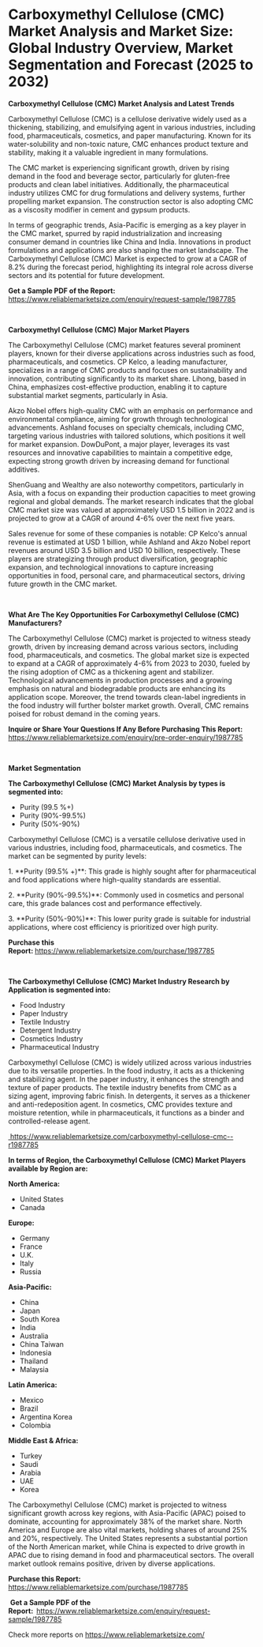 <p><h1>Carboxymethyl Cellulose (CMC) Market Analysis and Market Size: Global Industry Overview, Market Segmentation and Forecast (2025 to 2032)</h1></p><p><strong>Carboxymethyl Cellulose (CMC) Market Analysis and Latest Trends</strong></p>
<p><p>Carboxymethyl Cellulose (CMC) is a cellulose derivative widely used as a thickening, stabilizing, and emulsifying agent in various industries, including food, pharmaceuticals, cosmetics, and paper manufacturing. Known for its water-solubility and non-toxic nature, CMC enhances product texture and stability, making it a valuable ingredient in many formulations.</p><p>The CMC market is experiencing significant growth, driven by rising demand in the food and beverage sector, particularly for gluten-free products and clean label initiatives. Additionally, the pharmaceutical industry utilizes CMC for drug formulations and delivery systems, further propelling market expansion. The construction sector is also adopting CMC as a viscosity modifier in cement and gypsum products.</p><p>In terms of geographic trends, Asia-Pacific is emerging as a key player in the CMC market, spurred by rapid industrialization and increasing consumer demand in countries like China and India. Innovations in product formulations and applications are also shaping the market landscape. The Carboxymethyl Cellulose (CMC) Market is expected to grow at a CAGR of 8.2% during the forecast period, highlighting its integral role across diverse sectors and its potential for future development.</p></p>
<p><strong>Get a Sample PDF of the Report:&nbsp;</strong> <a href="https://www.reliablemarketsize.com/enquiry/request-sample/1987785?utm_campaign=1103&utm_medium=2&utm_source=Github&utm_content=ia&utm_term=05022025&utm_id=carboxymethyl-cellulose-cmc">https://www.reliablemarketsize.com/enquiry/request-sample/1987785</a></p>
<p>&nbsp;</p>
<p><strong>Carboxymethyl Cellulose (CMC) Major Market Players</strong></p>
<p><p>The Carboxymethyl Cellulose (CMC) market features several prominent players, known for their diverse applications across industries such as food, pharmaceuticals, and cosmetics. CP Kelco, a leading manufacturer, specializes in a range of CMC products and focuses on sustainability and innovation, contributing significantly to its market share. Lihong, based in China, emphasizes cost-effective production, enabling it to capture substantial market segments, particularly in Asia.</p><p>Akzo Nobel offers high-quality CMC with an emphasis on performance and environmental compliance, aiming for growth through technological advancements. Ashland focuses on specialty chemicals, including CMC, targeting various industries with tailored solutions, which positions it well for market expansion. DowDuPont, a major player, leverages its vast resources and innovative capabilities to maintain a competitive edge, expecting strong growth driven by increasing demand for functional additives.</p><p>ShenGuang and Wealthy are also noteworthy competitors, particularly in Asia, with a focus on expanding their production capacities to meet growing regional and global demands. The market research indicates that the global CMC market size was valued at approximately USD 1.5 billion in 2022 and is projected to grow at a CAGR of around 4-6% over the next five years.</p><p>Sales revenue for some of these companies is notable: CP Kelco's annual revenue is estimated at USD 1 billion, while Ashland and Akzo Nobel report revenues around USD 3.5 billion and USD 10 billion, respectively. These players are strategizing through product diversification, geographic expansion, and technological innovations to capture increasing opportunities in food, personal care, and pharmaceutical sectors, driving future growth in the CMC market.</p></p>
<p>&nbsp;</p>
<p><strong>What Are The Key Opportunities For Carboxymethyl Cellulose (CMC) Manufacturers?</strong></p>
<p><p>The Carboxymethyl Cellulose (CMC) market is projected to witness steady growth, driven by increasing demand across various sectors, including food, pharmaceuticals, and cosmetics. The global market size is expected to expand at a CAGR of approximately 4-6% from 2023 to 2030, fueled by the rising adoption of CMC as a thickening agent and stabilizer. Technological advancements in production processes and a growing emphasis on natural and biodegradable products are enhancing its application scope. Moreover, the trend towards clean-label ingredients in the food industry will further bolster market growth. Overall, CMC remains poised for robust demand in the coming years.</p></p>
<p><strong>Inquire or Share Your Questions If Any Before Purchasing This Report:</strong> <a href="https://www.reliablemarketsize.com/enquiry/pre-order-enquiry/1987785?utm_campaign=1103&utm_medium=2&utm_source=Github&utm_content=ia&utm_term=05022025&utm_id=carboxymethyl-cellulose-cmc">https://www.reliablemarketsize.com/enquiry/pre-order-enquiry/1987785</a></p>
<p>&nbsp;</p>
<p><strong>Market Segmentation</strong></p>
<p><strong>The Carboxymethyl Cellulose (CMC) Market Analysis by types is segmented into:</strong></p>
<p><ul><li>Purity (99.5 %+)</li><li>Purity (90%-99.5%)</li><li>Purity (50%-90%)</li></ul></p>
<p><p>Carboxymethyl Cellulose (CMC) is a versatile cellulose derivative used in various industries, including food, pharmaceuticals, and cosmetics. The market can be segmented by purity levels: </p><p>1. **Purity (99.5% +)**: This grade is highly sought after for pharmaceutical and food applications where high-quality standards are essential.</p><p>2. **Purity (90%-99.5%)**: Commonly used in cosmetics and personal care, this grade balances cost and performance effectively.</p><p>3. **Purity (50%-90%)**: This lower purity grade is suitable for industrial applications, where cost efficiency is prioritized over high purity.</p></p>
<p><strong>Purchase this Report:&nbsp;</strong><a href="https://www.reliablemarketsize.com/purchase/1987785?utm_campaign=1103&utm_medium=2&utm_source=Github&utm_content=ia&utm_term=05022025&utm_id=carboxymethyl-cellulose-cmc">https://www.reliablemarketsize.com/purchase/1987785</a></p>
<p>&nbsp;</p>
<p><strong>The Carboxymethyl Cellulose (CMC) Market Industry Research by Application is segmented into:</strong></p>
<p><ul><li>Food Industry</li><li>Paper Industry</li><li>Textile Industry</li><li>Detergent Industry</li><li>Cosmetics Industry</li><li>Pharmaceutical Industry</li></ul></p>
<p><p>Carboxymethyl Cellulose (CMC) is widely utilized across various industries due to its versatile properties. In the food industry, it acts as a thickening and stabilizing agent. In the paper industry, it enhances the strength and texture of paper products. The textile industry benefits from CMC as a sizing agent, improving fabric finish. In detergents, it serves as a thickener and anti-redeposition agent. In cosmetics, CMC provides texture and moisture retention, while in pharmaceuticals, it functions as a binder and controlled-release agent.</p></p>
<p><a href="https://www.reliablemarketsize.com/carboxymethyl-cellulose-cmc--r1987785?utm_campaign=1103&utm_medium=2&utm_source=Github&utm_content=ia&utm_term=05022025&utm_id=carboxymethyl-cellulose-cmc">&nbsp;https://www.reliablemarketsize.com/carboxymethyl-cellulose-cmc--r1987785</a></p>
<p><strong>In terms of Region, the Carboxymethyl Cellulose (CMC) Market Players available by Region are:</strong></p>
<p>
    <p> <strong> North America: </strong>
        <ul>
            <li>United States</li>
            <li>Canada</li>
        </ul>
        </p> 
    <p> <strong> Europe: </strong>
        <ul>
            <li>Germany</li>
            <li>France</li>
            <li>U.K.</li>
            <li>Italy</li>
            <li>Russia</li>
        </ul>
        </p> 
    <p> <strong> Asia-Pacific: </strong>
        <ul>
            <li>China</li>
            <li>Japan</li>
            <li>South Korea</li>
            <li>India</li>
            <li>Australia</li>
            <li>China Taiwan</li>
            <li>Indonesia</li>
            <li>Thailand</li>
            <li>Malaysia</li>
        </ul>
        </p> 
    <p> <strong> Latin America: </strong>
        <ul>
            <li>Mexico</li>
            <li>Brazil</li>
            <li>Argentina Korea</li>
            <li>Colombia</li>
        </ul>
        </p> 
    <p> <strong> Middle East & Africa: </strong>
        <ul>
            <li>Turkey</li>
            <li>Saudi</li>
            <li>Arabia</li>
            <li>UAE</li>
            <li>Korea</li>
        </ul>
    </p>
    </p>
<p><p>The Carboxymethyl Cellulose (CMC) market is projected to witness significant growth across key regions, with Asia-Pacific (APAC) poised to dominate, accounting for approximately 38% of the market share. North America and Europe are also vital markets, holding shares of around 25% and 20%, respectively. The United States represents a substantial portion of the North American market, while China is expected to drive growth in APAC due to rising demand in food and pharmaceutical sectors. The overall market outlook remains positive, driven by diverse applications.</p></p>
<p><strong>Purchase this Report: </strong><a href="https://www.reliablemarketsize.com/purchase/1987785?utm_campaign=1103&utm_medium=2&utm_source=Github&utm_content=ia&utm_term=05022025&utm_id=carboxymethyl-cellulose-cmc">https://www.reliablemarketsize.com/purchase/1987785</a></p>
<p>&nbsp;<strong>Get a Sample PDF of the Report:&nbsp;&nbsp;</strong><a href="https://www.reliablemarketsize.com/enquiry/request-sample/1987785?utm_campaign=1103&utm_medium=2&utm_source=Github&utm_content=ia&utm_term=05022025&utm_id=carboxymethyl-cellulose-cmc">https://www.reliablemarketsize.com/enquiry/request-sample/1987785</a></p>
<p><strong></strong></p>
<p>Check more reports on <a href="https://www.reliablemarketsize.com/?utm_campaign=1103&utm_medium=2&utm_source=Github&utm_content=ia&utm_term=05022025&utm_id=carboxymethyl-cellulose-cmc">https://www.reliablemarketsize.com/</a></p>